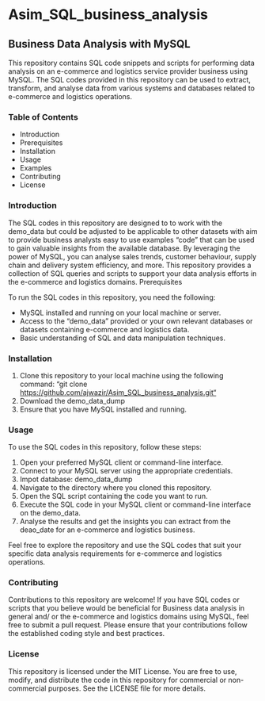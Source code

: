 # Asim_SQL_business_analysis
## Business Data Analysis with MySQL
This repository contains SQL code snippets and scripts for performing data analysis on an e-commerce and logistics service provider business using MySQL. The SQL codes provided in this repository can be used to extract, transform, and analyse data from various systems and databases related to e-commerce and logistics operations.
### Table of Contents
* Introduction
* Prerequisites
* Installation
* Usage
* Examples
* Contributing
* License
### Introduction
The SQL codes in this repository are designed to to work with the demo_data but could be adjusted to be applicable to other datasets with aim to provide business analysts easy to use examples “code” that can be used to gain valuable insights from the available database. By leveraging the power of MySQL, you can analyse sales trends, customer behaviour, supply chain and delivery system efficiency, and more. This repository provides a collection of SQL queries and scripts to support your data analysis efforts in the e-commerce and logistics domains.
Prerequisites

To run the SQL codes in this repository, you need the following:

* MySQL installed and running on your local machine or server.
* Access to the “demo_data” provided or your own relevant databases or datasets containing e-commerce and logistics data.
* Basic understanding of SQL and data manipulation techniques.

### Installation

1.	Clone this repository to your local machine using the following command:
“git clone https://github.com/ajwazir/Asim_SQL_business_analysis.git“
2.	Download the demo_data_dump
3.	Ensure that you have MySQL installed and running.

### Usage
To use the SQL codes in this repository, follow these steps:

1.	Open your preferred MySQL client or command-line interface.
2.	Connect to your MySQL server using the appropriate credentials.
3.	Impot database: demo_data_dump
4.	Navigate to the directory where you cloned this repository.
5.	Open the SQL script containing the code you want to run.
6.	Execute the SQL code in your MySQL client or command-line interface on the demo_data.
7.	Analyse the results and get the insights you can extract from the deao_date for an e-commerce and logistics business.

Feel free to explore the repository and use the SQL codes that suit your specific data analysis requirements for e-commerce and logistics operations.

### Contributing
Contributions to this repository are welcome! If you have SQL codes or scripts that you believe would be beneficial for Business data analysis in general and/ or the e-commerce and logistics domains using MySQL, feel free to submit a pull request. Please ensure that your contributions follow the established coding style and best practices.

### License
This repository is licensed under the MIT License. You are free to use, modify, and distribute the code in this repository for commercial or non-commercial purposes. See the LICENSE file for more details.
